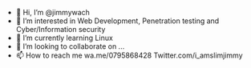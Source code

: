 - 👋 Hi, I’m @jimmywach
- 👀 I’m interested in Web Development, Penetration testing and Cyber/Information security
- 🌱 I’m currently learning Linux
- 💞️ I’m looking to collaborate on ...
- 📫 How to reach me wa.me/0795868428 Twitter.com/i_amslimjimmy


<!---
jimmywach/jimmywach is a ✨ special ✨ repository because its `README.md` (this file) appears on your GitHub profile.
You can click the Preview link to take a look at your changes.
--->
